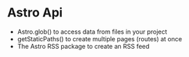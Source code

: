 # Astro Api

- Astro.glob() to access data from files in your project
- getStaticPaths() to create multiple pages (routes) at once
- The Astro RSS package to create an RSS feed
